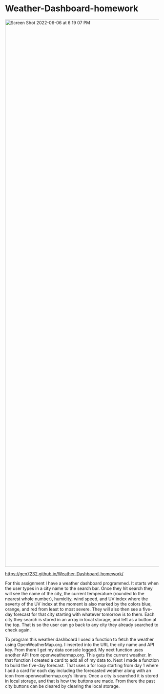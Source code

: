 # Weather-Dashboard-homework
<img width="1792" alt="Screen Shot 2022-06-06 at 6 19 07 PM" src="https://user-images.githubusercontent.com/100956840/172258630-70185a7f-353e-4b79-b657-4757c0629ce7.png">

https://gen7232.github.io/Weather-Dashboard-homework/

For this assignment I have a weather dashboard programmed. It starts when the user types in a city name to the search bar. Once they hit search they will see the name of the city, the current temperature (rounded to the nearest whole number), humidity, wind speed, and UV index where the severty of the UV index at the moment is also marked by the colors blue, orange, and red from least to most severe. They will also then see a five-day forecast for that city starting with whatever tomorrow is to them. Each city they search is stored in an array in local storage, and left as a button at the top. That is so the user can go back to any city they already searched to check again.

To program this weather dashboard I used a function to fetch the weather using OpenWeatherMap.org. I inserted into the URL the city name and API key. From there I get my data console logged. My next function uses another API from openweathermap.org. This gets the current weather. In that function I created a card to add all of my data to. Next I made a function to build the five-day forecast. That uses a for loop starting from day 1 where I add a card for each day including the forecasted weather along with an icon from openweathermap.org's library. Once a city is searched it is stored in local storage, and that is how the buttons are made. From there the past city buttons can be cleared by clearing the local storage.
